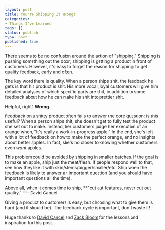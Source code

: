 ```yaml
---
layout: post
title: You're Shipping It Wrong!
categories:
- Things I've Learned
tags: []
status: publish
type: post
published: true
---
```

There seems to be no confusion around the action of "shipping." Shipping is pushing something out the door; shipping is getting a product in front of customers. However, it's easy to forget the reason for shipping: to get quality feedback, early and often.

The key word there is quality. When a person ships shit, the feedback he gets is that his product is shit. His more vocal, loyal customers will give him detailed analyses of which specific parts are shit, in addition to some feedback about how he can make his shit into prettier shit.

Helpful, right? **Wrong.**

Feedback on a shitty product often fails to answer the core question: is this useful? When a person ships shit, she doesn't get to fully test the product she set out to make. Instead, her customers judge her execution of an orange when, "It's really a work-in-progress apple." In the end, she's left with a lot of feedback on how to make the perfect orange, and no insights about better apples. In fact, she's no closer to knowing whether customers even *want* apples.

This problem could be avoided by shipping in smaller batches. If the goal is to make an apple, ship just the meat/flesh. If people respond well to that, see how they like it with skin/stems/bigger/smaller/etc. Ship when the feedback is likely to answer an important question (and you should have important questions all the time).

Above all, when it comes time to ship, **"cut out features, never cut out quality." **- David Cancel

Giving a product to customers is easy, but choosing what to give them is hard (and it should be). The feedback cycle is important, don't waste it!

Huge thanks to [David Cancel](http://davidcancel.com/) and [Zack Bloom](https://twitter.com/zackbloom) for the lessons and inspiration for this post.
